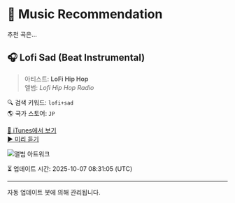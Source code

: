 
# 🎵 Music Recommendation

추천 곡은...

## 🎧 Lofi Sad (Beat Instrumental)  
> 아티스트: **LoFi Hip Hop**  
> 앨범: _Lofi Hip Hop Radio_  

🔍 검색 키워드: `lofi+sad`  
🌎 국가 스토어: `JP`

[🔗 iTunes에서 보기](https://music.apple.com/jp/album/lofi-sad-beat-instrumental/1532440751?i=1532440771&uo=4)  
[▶️ 미리 듣기](https://audio-ssl.itunes.apple.com/itunes-assets/AudioPreview125/v4/fa/25/18/fa251848-d807-4f22-de40-6a7bd705d185/mzaf_5491847325217377577.plus.aac.p.m4a)

![앨범 아트워크](https://is1-ssl.mzstatic.com/image/thumb/Music124/v4/cb/1a/67/cb1a6796-87b4-669e-dabc-b242e9a5e266/13232.jpg/100x100bb.jpg)

⏳ 업데이트 시간: 2025-10-07 08:31:05 (UTC)

---
자동 업데이트 봇에 의해 관리됩니다.
